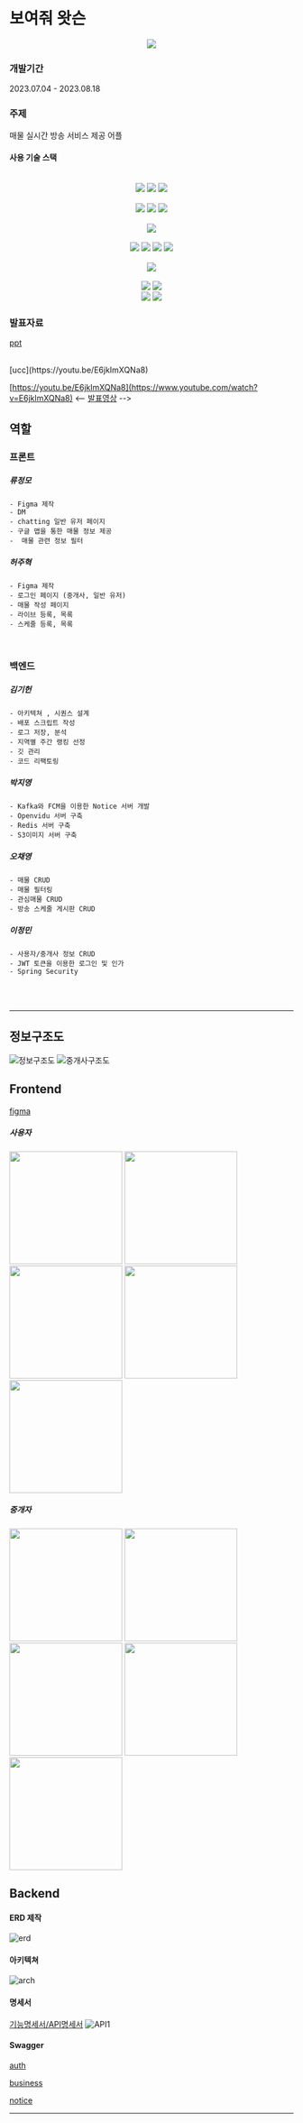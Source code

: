 # 보여줘 왓슨
<div align="center">
<img src="readme_assets/app_icon.png"/>
</div>

### 개발기간  
2023.07.04 - 2023.08.18
### 주제
매물 실시간 방송 서비스 제공 어플

#### 사용 기술 스택

<div align="center">
<br>
<img src="https://img.shields.io/badge/springboot-6DB33F?style=for-the-badge&logo=springboot&logoColor=white">
<img src="https://img.shields.io/badge/springsecurity-6DB33F?style=for-the-badge&logo=springsecurity&logoColor=white">
<img src="https://img.shields.io/badge/gradle-02303A?style=for-the-badge&logo=gradle&logoColor=white">
</br>

<br>
<img src="https://img.shields.io/badge/amazonec2-FF9900?style=for-the-badge&logo=amazonec2&logoColor=white">
<img src="https://img.shields.io/badge/amazons3-569A31?style=for-the-badge&logo=amazons3&logoColor=white">
<img src="https://img.shields.io/badge/firebase-FFCA28?style=for-the-badge&logo=firebase&logoColor=white">
</br>
<br>
<img src="https://img.shields.io/badge/flutter-02569B?style=for-the-badge&logo=flutter&logoColor=white">
</br>

<br>
<img src="https://img.shields.io/badge/mysql-4479A1?style=for-the-badge&logo=mysql&logoColor=white">
<img src="https://img.shields.io/badge/mongodb-47A248?style=for-the-badge&logo=mongodb&logoColor=white">
<img src="https://img.shields.io/badge/redis-DC382D?style=for-the-badge&logo=redis&logoColor=white">
<img src="https://img.shields.io/badge/apachekafka-231F20?style=for-the-badge&logo=apachekafka&logoColor=white">
</br>

<br>
<img src="https://img.shields.io/badge/docker-2496ED?style=for-the-badge&logo=docker&logoColor=white">
</br>

<br>
<img src="https://img.shields.io/badge/intellijidea-000000?style=for-the-badge&logo=intellijidea&logoColor=white">
<img src="https://img.shields.io/badge/androidstudio-3DDC84?style=for-the-badge&logo=androidstudio&logoColor=white">
</br>
<div>
<img src="https://img.shields.io/badge/jira-0052CC?style=for-the-badge&logo=jira&logoColor=white">
<img src="https://img.shields.io/badge/figma-F24E1E?style=for-the-badge&logo=figma&logoColor=white">
</div>
</div>

### 발표자료
[ppt](docs/presentation/공통PJT_서울_8반_A803_허주혁.pdf)

</br>
[ucc](https://youtu.be/E6jkImXQNa8)


[https://youtu.be/E6jklmXQNa8](https://www.youtube.com/watch?v=E6jklmXQNa8)
<-- [발표영상](docs/presentation/공통PJT_서울_8반_A803_UCC경진대회.mp4) -->


## 역할

### 프론트
##### 류정모
    - Figma 제작 
    - DM 
    - chatting 일반 유저 페이지 
    - 구글 맵을 통한 매물 정보 제공
    -  매물 관련 정보 필터
##### 허주혁
    - Figma 제작 
    - 로그인 페이지 (중개사, 일반 유저)
    - 매물 작성 페이지
    - 라이브 등록, 목록
    - 스케줄 등록, 목록

<br/>

### 백엔드
##### 김기헌
    - 아키텍쳐 , 시퀀스 설계
    - 배포 스크립트 작성 
    - 로그 저장, 분석
    - 지역별 주간 랭킹 선정
    - 깃 관리 
    - 코드 리팩토링
##### 박지영
    - Kafka와 FCM을 이용한 Notice 서버 개발
    - Openvidu 서버 구축
    - Redis 서버 구축
    - S3이미지 서버 구축
##### 오채영
    - 매물 CRUD 
    - 매물 필터링 
    - 관심매물 CRUD 
    - 방송 스케줄 게시판 CRUD
##### 이정민
    - 사용자/중개사 정보 CRUD
    - JWT 토큰을 이용한 로그인 및 인가
    - Spring Security

<br/>
<br/>


----

## 정보구조도 
![정보구조도](readme_assets/userIA.png)
![중개사구조도](readme_assets/realtorIA.png)

## Frontend
[figma](https://www.figma.com/file/SOoHTxgMwKQqBppPFFAvHY/%EB%B6%80%EB%8F%99%EC%82%B0-%EC%A4%91%EA%B0%9C-%ED%99%94%EC%83%81-%ED%94%8C%EB%9E%AB%ED%8F%BC-%EC%95%B1-MVP-(1%EC%B0%A8-%EC%99%84%EC%84%B1%EB%B3%B8)-(Copy)?type=design&node-id=111%3A2&mode=design&t=ZmTgbWDQAYHdGAx7-1)

##### 사용자
<div>
<img src="readme_assets/Screenshot_20230818_122901.png" width="200">
<img src="readme_assets/Screenshot_20230818_122937.png" width="200">
<img src="readme_assets/Screenshot_20230818_122957.png" width="200">
<img src="readme_assets/Screenshot_20230818_123012.png" width="200">
<img src="readme_assets/Screenshot_20230818_123020.png" width="200">
</div>

##### 중개자
<div>
<img src="readme_assets/Screenshot_20230818_123219.png" width="200">
<img src="readme_assets/Screenshot_20230818_123101.png" width="200">
<img src="readme_assets/Screenshot_20230818_123126.png" width="200">
<img src="readme_assets/Screenshot_20230818_123200.png" width="200">
<img src="readme_assets/Screenshot_20230818_123210.png" width="200">
</div>



## Backend
#### ERD 제작  
![erd](readme_assets/erd.PNG)

#### 아키텍쳐
![arch](readme_assets/architecture.png)

#### 명세서
[기능명세서/API명세서](https://docs.google.com/spreadsheets/d/1O8tJik-yb2d7x9Nqm7bvH7MYdZcXFeiq4Sb5f2xZhYU/edit?usp=sharing)
![API1](readme_assets/api1.PNG)

#### Swagger
[auth](http://i9a803.p.ssafy.io:8080/swagger-ui/index.html)

[business](http://i9a803.p.ssafy.io:8081/swagger-ui/index.html)

[notice](http://i9a803.p.ssafy.io:8082/swagger-ui/index.html)

-----



<!-- - MVP 제작
    - Figma MVP 제작
        - MVP (Flutter) 초안 미완성
            - filter
            - 매물 등록 페이지(agent)
            - Like
            - MyPage
            - user
            - agent
            - Live Page
            - Live Page map
            - direct distance
            - Map
            - Index
            - SignUp
            - social login
            - SignIn(우선적 회원가입 위주)
            - social login
            - Licenses
            - payment
            - Details
                - 전화, 메세지 연결하기
                - 구매 정보
                - 방 정보
                - 추가 옵션
            - Chatting
            - DM
            - 알림창
            - 공인중개사 사무소 페이지
            - 공인중개사 등록 매물 페이지
            - live 일정 공지 창
            - 게시판 형식?
            - splash -->


<!-- ## 개발 시작 및 진행 중 -->

<!-- ### Frontend

![splash](readme_assets/splash.PNG)
![main](readme_assets/main.PNG)
![detail](readme_assets/detail.PNG)
![filter](readme_assets/filter.PNG)

- Flutter MVP 제작
    - detail Page
        - 전화 연결
        - 구매정보
        - 방정보
        - 추가 옵션
        - carousel
    - filter
        - list
    - appbar
    - splash
    - navbar
    - router
    - 카카오 소셜 로그인(front)




### Backend

auth swagger(추후 외부 포트 닫을 예정)
http://i9a803.p.ssafy.io:8080/swagger-ui/index.html

business swagger
http://i9a803.p.ssafy.io:8081/swagger-ui/index.html

notice swagger
http://i9a803.p.ssafy.io:8082/swagger-ui/index.html -->


